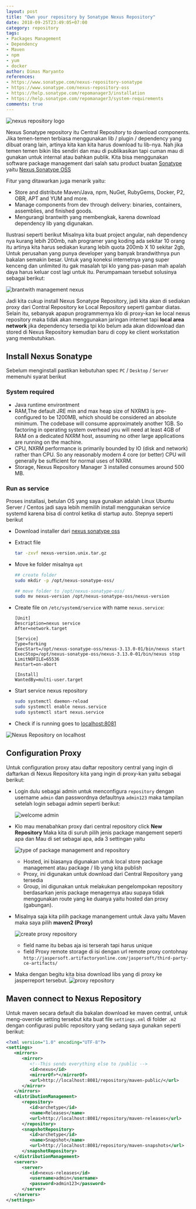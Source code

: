 ```yaml
---
layout: post
title: "Own your repository by Sonatype Nexus Repository"
date: 2018-09-25T23:49:05+07:00
category: repository
tags: 
- Packages Management
- Dependency
- Maven
- npm
- yum
- docker
author: Dimas Maryanto
references:
- https://www.sonatype.com/nexus-repository-sonatype
- https://www.sonatype.com/nexus-repository-oss
- https://help.sonatype.com/repomanager3/installation
- https://help.sonatype.com/repomanager3/system-requirements
comments: true
---
```


![nexus repository logo]({{site.baseurl}}/assets/img/posts/sonatype-nexus/nexus-logo.png)

Nexus Sonatype repository itu Central Repository to download components. Jika temen-temen terbiasa menggunakan lib / plugin / dependency yang dibuat orang lain, artinya kita kan kita harus download tu lib-nya. Nah jika temen temen bikin libs sendiri dan mau di publikasikan tapi cuman mau di gunakan untuk internal atau bahkan publik. Kita bisa menggunakan software package management dari salah satu product buatan [Sonatype](https://www.sonatype.com/) yaitu [Nexus Sonatype OSS](https://www.sonatype.com/nexus-repository-oss)

<!--more-->

Fitur yang ditawarkan juga menarik yaitu:

- Store and distribute Maven/Java, npm, NuGet, RubyGems, Docker, P2, OBR, APT and YUM and more.
- Manage components from dev through delivery: binaries, containers, assemblies, and finished goods.
- Mengurangi brantwith yang membengkak, karena download dependency lib yang digunakan.

Ilustrasi seperti berikut Misalnya kita buat project angular, nah dependency nya kurang lebih 200mb, nah programer yang koding ada sekitar 10 orang itu artinya kita harus sediakan kurang lebih quota 200mb X 10 sekitar 2gb, Untuk perusahan yang punya developer yang banyak brandwithnya pun bakalan semakin besar. Untuk yang koneksi internetnya yang super kenceng dan unlimited itu gak masalah tpi klo yang pas-pasan mah apalah daya harus keluar cost lagi untuk itu. Perumpamaan tersebut solusinya sebagai berikut:

![brantwith management nexus]({{site.baseurl}}/assets/img/posts/sonatype-nexus/nexus-latency.jpg)

Jadi kita cukup install Nexus Sonatype Repository, jadi kita akan di sediakan proxy dari Contral Repository ke Local Repository seperti gambar diatas. Selain itu, sebanyak apapun programmernya klo di proxy-kan ke local nexus repository maka tidak akan menggunakan jaringan internet tapi **local area network** jika dependency tersedia tpi klo belum ada akan didownload dan stored di Nexus Repository kemudian baru di copy ke client workstation yang membutuhkan.

## Install Nexus Sonatype

Sebelum menginstall pastikan kebutuhan spec `PC` / `Desktop` / `Server` memenuhi syarat berikut

### System required

- Java runtime environtment
- RAM,The default JRE min and max heap size of NXRM3 is pre-configured to be 1200MB, which should be considered an absolute minimum. The codebase will consume approximately another 1GB.  So factoring in operating system overhead you will need at least 4GB of RAM on a dedicated NXRM host, assuming no other large applications are running on the machine.
- CPU, NXRM performance is primarily bounded by IO (disk and network) rather than CPU.  So any reasonably modern 4 core (or better) CPU will generally be sufficient for normal uses of NXRM. 
- Storage, Nexus Repository Manager 3 installed consumes around 500 MB.

### Run as service

Proses installasi, betulan OS yang saya gunakan adalah Linux Ubuntu Server / Centos jadi saya lebih memilih install menggunakan service systemd karena bisa di control ketika di startup auto. Stepnya seperti berikut

- Download installer dari [nexus sonatype oss](https://www.sonatype.com/download-oss-sonatype)

- Extract file 

    ```bash
    tar -zxvf nexus-version.unix.tar.gz
    ```

- Move ke folder misalnya `opt`

    ```bash
    ## create folder
    sudo mkdir -p /opt/nexus-sonatype-oss/
    
    ## move folder to /opt/nexus-sonatype-oss/
    sudo mv nexus-version /opt/nexus-sonatype-oss/nexus-version
    ```

- Create file on `/etc/systemd/service` with name `nexus.service`:

    ```config
    [Unit]
    Description=nexus service
    After=network.target
    
    [Service]
    Type=forking
    ExecStart=/opt/nexus-sonatype-oss/nexus-3.13.0-01/bin/nexus start
    ExecStop=/opt/nexus-sonatype-oss/nexus-3.13.0-01/bin/nexus stop
    LimitNOFILE=65536
    Restart=on-abort
    
    [Install]
    WantedBy=multi-user.target
    ```
- Start service nexus repository

    ```bash
    sudo systemctl daemon-reload
    sudo systemctl enable nexus.service
    sudo systemctl start nexus.service
    ```

- Check if is running goes to [localhost:8081](http://localhost:8081)

![Nexus Repository on localhost]({{site.baseurl}}/assets/img/posts/sonatype-nexus/nexus-welcome.png)

## Configuration Proxy

Untuk configuration proxy atau daftar repository central yang ingin di daftarkan di Nexus Repository kita yang ingin di proxy-kan yaitu sebagai berikut:

- Login dulu sebagai admin untuk menconfigura `repository` dengan username `admin` dan passwordnya defaultnya `admin123` maka tampilan setelah login sebagai admin seperti berikut:

    ![welcome admin]({{site.baseurl}}/assets/img/posts/sonatype-nexus/nexus-admin.png)

- Klo mau menabahkan proxy dari central repository click **New Repository** Maka kita di suruh pilih jenis package mangement seperti apa dan Mau di set sebagai apa, ada 3 settingan yaitu

    ![type of package management and repository]({{site.baseurl}}/assets/img/posts/sonatype-nexus/type-repository.png)

    - Hosted, ini biasanya digunakan untuk local store package management atau package / lib yang kita publish
    - Proxy, ini digunakan untuk download dari Central Repository yang tersedia
    - Group, ini digunakan untuk melakukan pengelompokan repository berdasarkan jenis package menagernya atau supaya tidak menggunakan route yang ke duanya yaitu hosted dan proxy (gabungan).

- Misalnya saja kita pilih package manangement untuk Java yaitu Maven maka saya pilih **maven2 (Proxy)**

    ![create proxy repository]({{site.baseurl}}/assets/img/posts/sonatype-nexus/create-proxy-repository.png)

    - field name itu bebas aja isi terserah tapi harus unique
    - field Proxy remote storage di isi dengan url remote proxy contohnay `http://jaspersoft.artifactoryonline.com/jaspersoft/third-party-ce-artifacts/`

- Maka dengan begitu kita bisa download libs yang di proxy ke jasperreport tersebut.
    ![proxy repository]({{site.baseurl}}/assets/img/posts/sonatype-nexus/proxy-dependecy-management.png)

## Maven connect to Nexus Repository

Untuk maven secara default dia bakalan download ke maven central, untuk meng-override setting tersebut kita buat file `settings.xml` di folder `.m2` dengan configurasi public repository yang sedang saya gunakan seperti berikut:

```xml
<?xml version="1.0" encoding="UTF-8"?>
<settings>
   <mirrors>
      <mirror>
         <!--This sends everything else to /public -->
         <id>nexus</id>
         <mirrorOf>*</mirrorOf>
         <url>http://localhost:8081/repository/maven-public/</url>
      </mirror>
   </mirrors>
   <distributionManagement>
      <repository>
         <id>archetype</id>
         <name>Releases</name>
         <url>http://localhost:8081/repository/maven-releases</url>
      </repository>
      <snapshotRepository>
         <id>archetype</id>
         <name>Snapshot</name>
         <url>http://localhost:8081/repository/maven-snapshots</url>
      </snapshotRepository>
   </distributionManagement>
   <servers>
      <server>
         <id>nexus-releases</id>
         <username>admin</username>
         <password>admin123</password>
      </server>
   </servers>
</settings>
```
